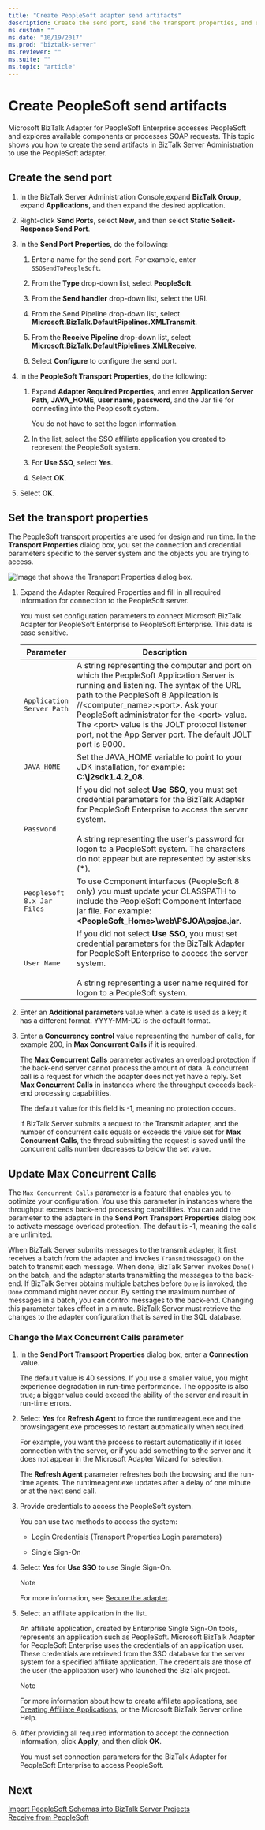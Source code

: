 ```yaml
---
title: "Create PeopleSoft adapter send artifacts"
description: Create the send port, send the transport properties, and update Max Concurrent Calls to send messages to PeopleSoft using the PeopleSoft Enterprise adapter in BizTalk Server
ms.custom: ""
ms.date: "10/19/2017"
ms.prod: "biztalk-server"
ms.reviewer: ""
ms.suite: ""
ms.topic: "article"
---
```

# Create PeopleSoft send artifacts
Microsoft BizTalk Adapter for PeopleSoft Enterprise accesses PeopleSoft and explores available components or processes SOAP requests. This topic shows you how to create the send artifacts in BizTalk Server Administration to use the PeopleSoft adapter.


## Create the send port

1.  In the BizTalk Server Administration Console,expand **BizTalk Group**, expand **Applications**, and then expand the desired application.  
  
2.  Right-click **Send Ports**, select **New**, and then select **Static Solicit-Response Send Port**.  
  
3.  In the **Send Port Properties**, do the following:  
  
    1.  Enter a name for the send port. For example, enter `SSOSendToPeopleSoft`.  
  
    2.  From the **Type** drop-down list, select **PeopleSoft**.  
  
    3.  From the **Send handler** drop-down list, select the URI.  
  
    4.  From the Send Pipeline drop-down list, select **Microsoft.BizTalk.DefaultPipelines.XMLTransmit**.  
  
    5.  From the **Receive Pipeline** drop-down list, select **Microsoft.BizTalk.DefaultPiplelines.XMLReceive**.  
  
    6.  Select **Configure** to configure the send port.  
  
4.  In the **PeopleSoft Transport Properties**, do the following:  
  
    1.  Expand **Adapter Required Properties**, and enter **Application Server Path**, **JAVA_HOME**, **user name**, **password**, and the Jar file for connecting into the Peoplesoft system.  
  
         You do not have to set the logon information.  
  
    2.  In the list, select the SSO affiliate application you created to represent the PeopleSoft system.  
  
    3.  For **Use SSO**, select **Yes**.  
  
    4.  Select **OK**.  
  
5.  Select **OK**.

## Set the transport properties
The PeopleSoft transport properties are used for design and run time. In the **Transport Properties** dialog box, you set the connection and credential parameters specific to the server system and the objects you are trying to access.  
  
 ![Image that shows the Transport Properties dialog box.](../core/media/peop-peoplesofttransportpropertiess.gif "Peop_PeopleSoftTransportPropertiess")  
  
1.  Expand the Adapter Required Properties and fill in all required information for connection to the PeopleSoft server.  
  
     You must set configuration parameters to connect Microsoft BizTalk Adapter for PeopleSoft Enterprise to PeopleSoft Enterprise. This data is case sensitive.  
  
    |Parameter|Description|  
    |---------------|-----------------|  
    |`Application Server Path`|A string representing the computer and port on which the PeopleSoft Application Server is running and listening. The syntax of the URL path to the PeopleSoft 8 Application is //<computer_name>:\<port\>. Ask your PeopleSoft administrator for the \<port\> value. The \<port\> value is the JOLT protocol listener port, not the App Server port. The default JOLT port is 9000.|  
    |`JAVA_HOME`|Set the JAVA_HOME variable to point to your JDK installation, for example: **C:\j2sdk1.4.2_08**.|  
    |`Password`|If you did not select **Use SSO**, you must set credential parameters for the BizTalk Adapter for PeopleSoft Enterprise to access the server system.<br /><br /> A string representing the user's password for logon to a PeopleSoft system. The characters do not appear but are represented by asterisks (*).|  
    |`PeopleSoft 8.x Jar Files`|To use Ccmponent interfaces (PeopleSoft 8 only) you must update your CLASSPATH to include the PeopleSoft Component Interface jar file. For example: **<PeopleSoft_Home>\web\PSJOA\psjoa.jar**.|  
    |`User Name`|If you did not select **Use SSO**, you must set credential parameters for the BizTalk Adapter for PeopleSoft Enterprise to access the server system.<br /><br /> A string representing a user name required for logon to a PeopleSoft system.|  
  
2.  Enter an **Additional parameters** value when a date is used as a key; it has a different format. YYYY-MM-DD is the default format.  
  
3.  Enter a **Concurrency control** value representing the number of calls, for example 200, in **Max Concurrent Calls** if it is required.  
  
     The **Max Concurrent Calls** parameter activates an overload protection if the back-end server cannot process the amount of data. A concurrent call is a request for which the adapter does not yet have a reply. Set **Max Concurrent Calls** in instances where the throughput exceeds back-end processing capabilities.  
  
     The default value for this field is -1, meaning no protection occurs.  
  
     If BizTalk Server submits a request to the Transmit adapter, and the number of concurrent calls equals or exceeds the value set for **Max Concurrent Calls**, the thread submitting the request is saved until the concurrent calls number decreases to below the set value.  

## Update Max Concurrent Calls

The `Max Concurrent Calls` parameter is a feature that enables you to optimize your configuration. You use this parameter in instances where the throughput exceeds back-end processing capabilities. You can add the parameter to the adapters in the **Send Port Transport Properties** dialog box to activate message overload protection. The default is -1, meaning the calls are unlimited.  
  
When BizTalk Server submits messages to the transmit adapter, it first receives a batch from the adapter and invokes `TransmitMessage()` on the batch to transmit each message. When done, BizTalk Server invokes `Done()` on the batch, and the adapter starts transmitting the messages to the back-end. If BizTalk Server obtains multiple batches before `Done` is invoked, the `Done` command might never occur. By setting the maximum number of messages in a batch, you can control messages to the back-end. Changing this parameter takes effect in a minute. BizTalk Server must retrieve the changes to the adapter configuration that is saved in the SQL database.  
  
### Change the Max Concurrent Calls parameter  
  
1.  In the **Send Port Transport Properties** dialog box, enter a **Connection** value.  
  
     The default value is 40 sessions. If you use a smaller value, you might experience degradation in run-time performance. The opposite is also true; a bigger value could exceed the ability of the server and result in run-time errors.  
  
2.  Select **Yes** for **Refresh Agent** to force the runtimeagent.exe and the browsingagent.exe processes to restart automatically when required.  
  
     For example, you want the process to restart automatically if it loses connection with the server, or if you add something to the server and it does not appear in the Microsoft Adapter Wizard for selection.  
  
     The **Refresh Agent** parameter refreshes both the browsing and the run-time agents. The runtimeagent.exe updates after a delay of one minute or at the next send call.  
  
3.  Provide credentials to access the PeopleSoft system.  
  
     You can use two methods to access the system:  
  
    -   Login Credentials (Transport Properties Login parameters)  
  
    -   Single Sign-On  
  
4.  Select **Yes** for **Use SSO** to use Single Sign-On.  
  
    > [!NOTE]
    >  For more information, see [Secure the adapter](../core/security-in-biztalk-adapter-for-peoplesoft-enterprise.md). 
  
5.  Select an affiliate application in the list.  
  
     An affiliate application, created by Enterprise Single Sign-On tools, represents an application such as PeopleSoft. Microsoft BizTalk Adapter for PeopleSoft Enterprise uses the credentials of an application user. These credentials are retrieved from the SSO database for the server system for a specified affiliate application. The credentials are those of the user (the application user) who launched the BizTalk project.  
  
    > [!NOTE]
    >  For more information about how to create affiliate applications, see [Creating Affiliate Applications](../core/creating-affiliate-applications2.md), or the Microsoft BizTalk Server online Help.  
  
6.  After providing all required information to accept the connection information, click **Apply**, and then click **OK**.  
  
     You must set connection parameters for the BizTalk Adapter for PeopleSoft Enterprise to access PeopleSoft.  
  

## Next
  
[Import PeopleSoft Schemas into BizTalk Server Projects](../core/importing-peoplesoft-schemas-into-biztalk-server-projects.md)  
[Receive from PeopleSoft](../core/receiving-from-peoplesoft.md)